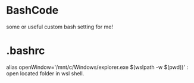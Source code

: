 # BashCode
some or useful custom bash setting for me!


# .bashrc
alias openWindow='/mnt/c/Windows/explorer.exe $(wslpath -w $(pwd))' : open located folder in wsl shell.
